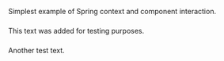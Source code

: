 Simplest example of Spring context and component interaction.
###
This text was added for testing purposes.
###
Another test text.
###
